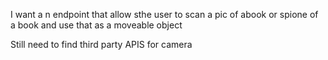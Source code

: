 I want a n endpoint that allow sthe user to scan a pic of abook or spione of a book and use that as a moveable object

Still need to find third party APIS for camera